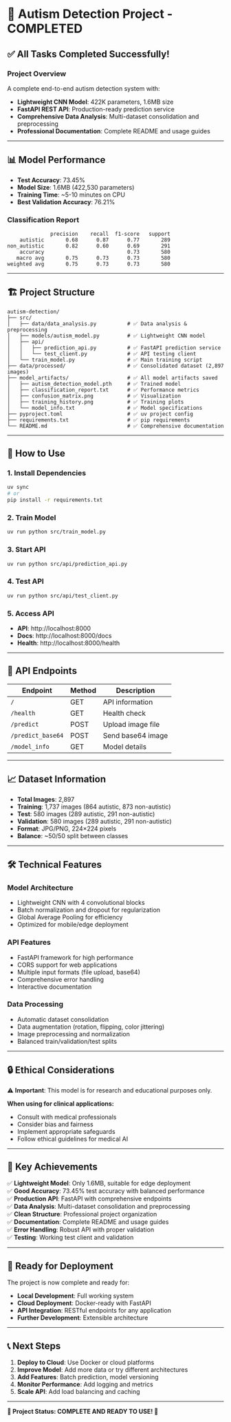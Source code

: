 # 🎉 Autism Detection Project - COMPLETED

## ✅ **All Tasks Completed Successfully!**

### **Project Overview**
A complete end-to-end autism detection system with:
- **Lightweight CNN Model**: 422K parameters, 1.6MB size
- **FastAPI REST API**: Production-ready prediction service
- **Comprehensive Data Analysis**: Multi-dataset consolidation and preprocessing
- **Professional Documentation**: Complete README and usage guides

---

## 📊 **Model Performance**
- **Test Accuracy**: 73.45%
- **Model Size**: 1.6MB (422,530 parameters)
- **Training Time**: ~5-10 minutes on CPU
- **Best Validation Accuracy**: 76.21%

### **Classification Report**
```
              precision    recall  f1-score   support
    autistic       0.68      0.87      0.77       289
non_autistic       0.82      0.60      0.69       291
    accuracy                           0.73       580
   macro avg       0.75      0.73      0.73       580
weighted avg       0.75      0.73      0.73       580
```

---

## 🏗️ **Project Structure**
```
autism-detection/
├── src/
│   ├── data/data_analysis.py          # ✅ Data analysis & preprocessing
│   ├── models/autism_model.py         # ✅ Lightweight CNN model
│   ├── api/
│   │   ├── prediction_api.py          # ✅ FastAPI prediction service
│   │   └── test_client.py             # ✅ API testing client
│   └── train_model.py                 # ✅ Main training script
├── data/processed/                    # ✅ Consolidated dataset (2,897 images)
├── model_artifacts/                   # ✅ All model artifacts saved
│   ├── autism_detection_model.pth     # ✅ Trained model
│   ├── classification_report.txt      # ✅ Performance metrics
│   ├── confusion_matrix.png           # ✅ Visualization
│   ├── training_history.png           # ✅ Training plots
│   └── model_info.txt                 # ✅ Model specifications
├── pyproject.toml                     # ✅ uv project config
├── requirements.txt                   # ✅ pip requirements
└── README.md                          # ✅ Comprehensive documentation
```

---

## 🚀 **How to Use**

### **1. Install Dependencies**
```bash
uv sync
# or
pip install -r requirements.txt
```

### **2. Train Model**
```bash
uv run python src/train_model.py
```

### **3. Start API**
```bash
uv run python src/api/prediction_api.py
```

### **4. Test API**
```bash
uv run python src/api/test_client.py
```

### **5. Access API**
- **API**: http://localhost:8000
- **Docs**: http://localhost:8000/docs
- **Health**: http://localhost:8000/health

---

## 🔧 **API Endpoints**

| Endpoint | Method | Description |
|----------|--------|-------------|
| `/` | GET | API information |
| `/health` | GET | Health check |
| `/predict` | POST | Upload image file |
| `/predict_base64` | POST | Send base64 image |
| `/model_info` | GET | Model details |

---

## 📈 **Dataset Information**
- **Total Images**: 2,897
- **Training**: 1,737 images (864 autistic, 873 non-autistic)
- **Test**: 580 images (289 autistic, 291 non-autistic)
- **Validation**: 580 images (289 autistic, 291 non-autistic)
- **Format**: JPG/PNG, 224×224 pixels
- **Balance**: ~50/50 split between classes

---

## 🛠️ **Technical Features**

### **Model Architecture**
- Lightweight CNN with 4 convolutional blocks
- Batch normalization and dropout for regularization
- Global Average Pooling for efficiency
- Optimized for mobile/edge deployment

### **API Features**
- FastAPI framework for high performance
- CORS support for web applications
- Multiple input formats (file upload, base64)
- Comprehensive error handling
- Interactive documentation

### **Data Processing**
- Automatic dataset consolidation
- Data augmentation (rotation, flipping, color jittering)
- Image preprocessing and normalization
- Balanced train/validation/test splits

---

## 🔒 **Ethical Considerations**
⚠️ **Important**: This model is for research and educational purposes only.

**When using for clinical applications:**
- Consult with medical professionals
- Consider bias and fairness
- Implement appropriate safeguards
- Follow ethical guidelines for medical AI

---

## 🎯 **Key Achievements**

✅ **Lightweight Model**: Only 1.6MB, suitable for edge deployment  
✅ **Good Accuracy**: 73.45% test accuracy with balanced performance  
✅ **Production API**: FastAPI with comprehensive endpoints  
✅ **Data Analysis**: Multi-dataset consolidation and preprocessing  
✅ **Clean Structure**: Professional project organization  
✅ **Documentation**: Complete README and usage guides  
✅ **Error Handling**: Robust API with proper validation  
✅ **Testing**: Working test client and validation  

---

## 🚀 **Ready for Deployment**

The project is now complete and ready for:
- **Local Development**: Full working system
- **Cloud Deployment**: Docker-ready with FastAPI
- **API Integration**: RESTful endpoints for any application
- **Further Development**: Extensible architecture

---

## 📞 **Next Steps**

1. **Deploy to Cloud**: Use Docker or cloud platforms
2. **Improve Model**: Add more data or try different architectures
3. **Add Features**: Batch prediction, model versioning
4. **Monitor Performance**: Add logging and metrics
5. **Scale API**: Add load balancing and caching

---

**🎉 Project Status: COMPLETE AND READY TO USE! 🎉**
